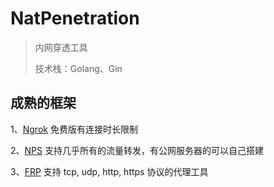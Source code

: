 # NatPenetration
> 内网穿透工具
> 
> 技术栈：Golang、Gin

## 成熟的框架
1、[Ngrok](https://ngrok.com/) 免费版有连接时长限制

2、[NPS](https://github.com/ehang-io/nps) 支持几乎所有的流量转发，有公网服务器的可以自己搭建

3、[FRP](https://github.com/fatedier/frp) 支持 tcp, udp, http, https 协议的代理工具



